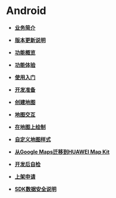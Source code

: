 # Android<a name="ZH-CN_TOPIC_0000001099181258"></a>

-   **[业务简介](android-sdk-brief-introduction.md)**  

-   **[版本更新说明](android-sdk-version-change-history.md)**  

-   **[功能概览](android-sdk-overview.md)**  

-   **[功能体验](android-sdk-experience.md)**  

-   **[使用入门](android-sdk-use.md)**  

-   **[开发准备](android-sdk-getting-started.md)**  

-   **[创建地图](android-sdk-map-creation.md)**  

-   **[地图交互](android-sdk-map-interaction.md)**  

-   **[在地图上绘制](android-sdk-drawing-map.md)**  

-   **[自定义地图样式](android-sdk-map-style-customization.md)**  

-   **[从Google Maps迁移到HUAWEI Map Kit](google-maps-to-map-kit.md)**  

-   **[开发后自检](pre-release-check.md)**  

-   **[上架申请](app-release.md)**  

-   **[SDK数据安全说明](sdk-data-security.md)**  


